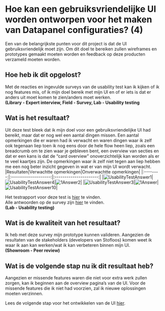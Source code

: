 # Hoe kan een gebruiksvriendelijke UI worden ontworpen voor het maken van Datapanel configuraties? (4)
Een van de belangrijkste punten voor dit project is dat de UI gebruiksvriendelijk moet zijn. Om dit doel te bereiken zullen wireframes en prototypes gemaakt moeten worden en feedback op deze producten verzameld moeten worden.

## Hoe heb ik dit opgelost?
Met de reacties en ingevulde surveys van de usability test kan ik kijken of ik nog features mis, of ik mijn doel bereik met mijn UI en of er iets is dat er anders uit moet komen te zien/anders moet werken.  
**(Library - Expert interview, Field - Survey, Lab - Usability testing**

## Wat is het resultaat?
Uit deze test bleek dat ik mijn doel voor een gebruiksvriendelijke UI had bereikt, maar dat er nog wel een aantal dingen missen. Een aantal opmerkingen die er waren had ik verwacht en waren dingen waar ik zelf ook tegenaan liep toen ik nog eens door de hele flow heen liep, zoals een breadcrumb om te zien waar je gebleven bent, een overview van secties en dat er een kans is dat de “card overview” onoverzichtelijk kan worden als er te veel kaartjes zijn.
De opmerkingen waar ik zelf niet tegen aan liep hebben me een nog beter inzicht gegeven in wat er van mijn UI wordt verwacht. 
|Resultaten|Verwachtte opmerkingen|Onverwachtte opmerkingen|
|:--------:|:--------------------:|:----------------------:|
|![UsabilityTestAnswer1](https://github.com/Timsel1/PortfolioS5/assets/90602424/0c9d0944-9ddf-4857-85db-1ceae15ac36f)|![UsabilityTestAnswer4](https://github.com/Timsel1/PortfolioS5/assets/90602424/a8c4b3fc-942e-4650-b0f2-48da0e39b416)|![1Answer2](https://github.com/Timsel1/PortfolioS5/assets/90602424/9c22dcb7-14ba-437b-9cf7-598e7183779b)|
|![UsabilityTestAnswer3](https://github.com/Timsel1/PortfolioS5/assets/90602424/c7c3b712-35ad-49ca-84af-8bedb4af6a3a)|![1Answer](https://github.com/Timsel1/PortfolioS5/assets/90602424/fd8d6d69-62eb-48d2-a75a-54b8238c93a0)|![UsabilityTestAnswer10](https://github.com/Timsel1/PortfolioS5/assets/90602424/be879f76-d7d8-42e0-a5ed-689b325665fe)|

Het testrapport voor deze test is [hier](../4.%20UI%20Validatie/1.%20UsabilityTestReportPrototype.md) te vinden.  
Alle antwoorden op de survey zijn [hier](https://docs.google.com/spreadsheets/d/1WO5z2uEaF3iVbj06BOAfJkJtl493ftZ-gRXCrJT_GeQ/edit?usp=sharing) te vinden.  
**(Lab - Usability testing)**
 
## Wat is de kwaliteit van het resultaat?
Ik heb met deze survey mijn prototype kunnen valideren. Aangezien de resultaten van de stakeholders (developers van Stofloos) komen weet ik waar ik aan kan werken/wat ik kan verbeteren binnen mijn UI.   
**(Showroom - Peer review)**

## Wat is de volgende stap nu ik dit resultaat heb?
Aangezien er missende features waren die niet voor extra werk zullen zorgen, kan ik beginnen aan de overview pagina’s van de UI. Voor de missende features die ik niet had voorzien, zal ik nieuwe oplossingen moeten verzinnen.

Lees de volgende stap voor het ontwikkelen van de UI [hier](../03.%20UI%20Realisatie/1.%20GeneriekeCards.md).
